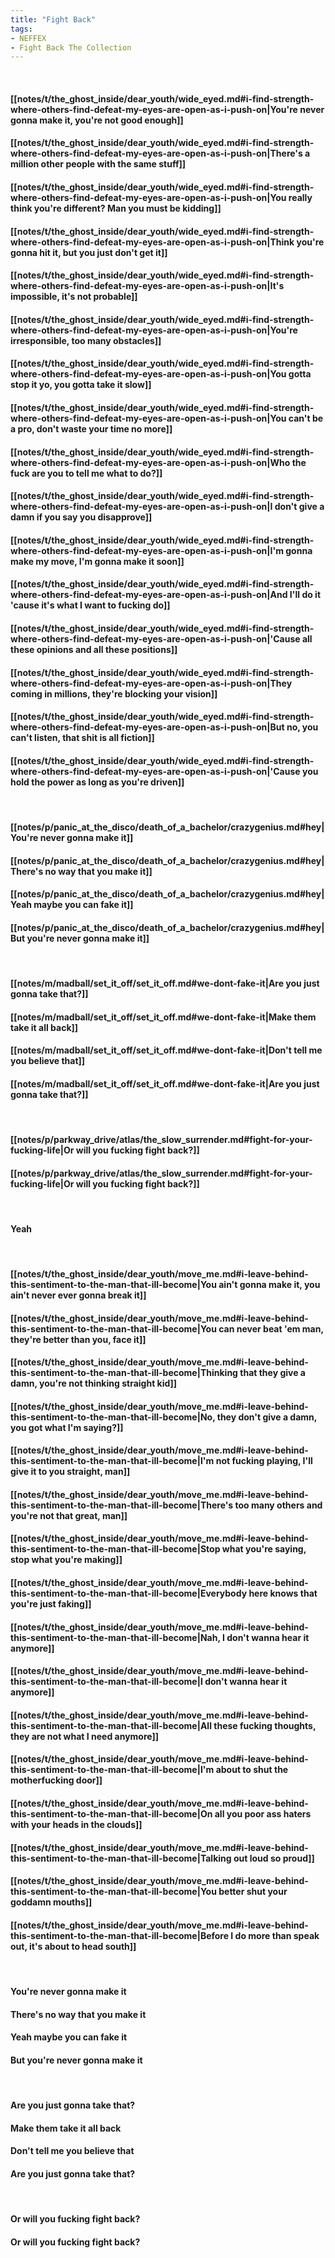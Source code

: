 ```yaml
---
title: "Fight Back"
tags:
- NEFFEX
- Fight Back The Collection
---
```

&nbsp;
#### [[notes/t/the_ghost_inside/dear_youth/wide_eyed.md#i-find-strength-where-others-find-defeat-my-eyes-are-open-as-i-push-on|You're never gonna make it, you're not good enough]]
#### [[notes/t/the_ghost_inside/dear_youth/wide_eyed.md#i-find-strength-where-others-find-defeat-my-eyes-are-open-as-i-push-on|There's a million other people with the same stuff]]
#### [[notes/t/the_ghost_inside/dear_youth/wide_eyed.md#i-find-strength-where-others-find-defeat-my-eyes-are-open-as-i-push-on|You really think you're different? Man you must be kidding]]
#### [[notes/t/the_ghost_inside/dear_youth/wide_eyed.md#i-find-strength-where-others-find-defeat-my-eyes-are-open-as-i-push-on|Think you're gonna hit it, but you just don't get it]]
#### [[notes/t/the_ghost_inside/dear_youth/wide_eyed.md#i-find-strength-where-others-find-defeat-my-eyes-are-open-as-i-push-on|It's impossible, it's not probable]]
#### [[notes/t/the_ghost_inside/dear_youth/wide_eyed.md#i-find-strength-where-others-find-defeat-my-eyes-are-open-as-i-push-on|You're irresponsible, too many obstacles]]
#### [[notes/t/the_ghost_inside/dear_youth/wide_eyed.md#i-find-strength-where-others-find-defeat-my-eyes-are-open-as-i-push-on|You gotta stop it yo, you gotta take it slow]]
#### [[notes/t/the_ghost_inside/dear_youth/wide_eyed.md#i-find-strength-where-others-find-defeat-my-eyes-are-open-as-i-push-on|You can't be a pro, don't waste your time no more]]
#### [[notes/t/the_ghost_inside/dear_youth/wide_eyed.md#i-find-strength-where-others-find-defeat-my-eyes-are-open-as-i-push-on|Who the fuck are you to tell me what to do?]]
#### [[notes/t/the_ghost_inside/dear_youth/wide_eyed.md#i-find-strength-where-others-find-defeat-my-eyes-are-open-as-i-push-on|I don't give a damn if you say you disapprove]]
#### [[notes/t/the_ghost_inside/dear_youth/wide_eyed.md#i-find-strength-where-others-find-defeat-my-eyes-are-open-as-i-push-on|I'm gonna make my move, I'm gonna make it soon]]
#### [[notes/t/the_ghost_inside/dear_youth/wide_eyed.md#i-find-strength-where-others-find-defeat-my-eyes-are-open-as-i-push-on|And I'll do it 'cause it's what I want to fucking do]]
#### [[notes/t/the_ghost_inside/dear_youth/wide_eyed.md#i-find-strength-where-others-find-defeat-my-eyes-are-open-as-i-push-on|'Cause all these opinions and all these positions]]
#### [[notes/t/the_ghost_inside/dear_youth/wide_eyed.md#i-find-strength-where-others-find-defeat-my-eyes-are-open-as-i-push-on|They coming in millions, they're blocking your vision]]
#### [[notes/t/the_ghost_inside/dear_youth/wide_eyed.md#i-find-strength-where-others-find-defeat-my-eyes-are-open-as-i-push-on|But no, you can't listen, that shit is all fiction]]
#### [[notes/t/the_ghost_inside/dear_youth/wide_eyed.md#i-find-strength-where-others-find-defeat-my-eyes-are-open-as-i-push-on|'Cause you hold the power as long as you're driven]]
&nbsp;
#### [[notes/p/panic_at_the_disco/death_of_a_bachelor/crazygenius.md#hey|You're never gonna make it]]
#### [[notes/p/panic_at_the_disco/death_of_a_bachelor/crazygenius.md#hey|There's no way that you make it]]
#### [[notes/p/panic_at_the_disco/death_of_a_bachelor/crazygenius.md#hey|Yeah maybe you can fake it]]
#### [[notes/p/panic_at_the_disco/death_of_a_bachelor/crazygenius.md#hey|But you're never gonna make it]]
&nbsp;
#### [[notes/m/madball/set_it_off/set_it_off.md#we-dont-fake-it|Are you just gonna take that?]]
#### [[notes/m/madball/set_it_off/set_it_off.md#we-dont-fake-it|Make them take it all back]]
#### [[notes/m/madball/set_it_off/set_it_off.md#we-dont-fake-it|Don't tell me you believe that]]
#### [[notes/m/madball/set_it_off/set_it_off.md#we-dont-fake-it|Are you just gonna take that?]]
&nbsp;
#### [[notes/p/parkway_drive/atlas/the_slow_surrender.md#fight-for-your-fucking-life|Or will you fucking fight back?]]
#### [[notes/p/parkway_drive/atlas/the_slow_surrender.md#fight-for-your-fucking-life|Or will you fucking fight back?]]
&nbsp;
#### Yeah
&nbsp;
#### [[notes/t/the_ghost_inside/dear_youth/move_me.md#i-leave-behind-this-sentiment-to-the-man-that-ill-become|You ain't gonna make it, you ain't never ever gonna break it]]
#### [[notes/t/the_ghost_inside/dear_youth/move_me.md#i-leave-behind-this-sentiment-to-the-man-that-ill-become|You can never beat 'em man, they're better than you, face it]]
#### [[notes/t/the_ghost_inside/dear_youth/move_me.md#i-leave-behind-this-sentiment-to-the-man-that-ill-become|Thinking that they give a damn, you're not thinking straight kid]]
#### [[notes/t/the_ghost_inside/dear_youth/move_me.md#i-leave-behind-this-sentiment-to-the-man-that-ill-become|No, they don't give a damn, you got what I'm saying?]]
#### [[notes/t/the_ghost_inside/dear_youth/move_me.md#i-leave-behind-this-sentiment-to-the-man-that-ill-become|I'm not fucking playing, I'll give it to you straight, man]]
#### [[notes/t/the_ghost_inside/dear_youth/move_me.md#i-leave-behind-this-sentiment-to-the-man-that-ill-become|There's too many others and you're not that great, man]]
#### [[notes/t/the_ghost_inside/dear_youth/move_me.md#i-leave-behind-this-sentiment-to-the-man-that-ill-become|Stop what you're saying, stop what you're making]]
#### [[notes/t/the_ghost_inside/dear_youth/move_me.md#i-leave-behind-this-sentiment-to-the-man-that-ill-become|Everybody here knows that you're just faking]]
#### [[notes/t/the_ghost_inside/dear_youth/move_me.md#i-leave-behind-this-sentiment-to-the-man-that-ill-become|Nah, I don't wanna hear it anymore]]
#### [[notes/t/the_ghost_inside/dear_youth/move_me.md#i-leave-behind-this-sentiment-to-the-man-that-ill-become|I don't wanna hear it anymore]]
#### [[notes/t/the_ghost_inside/dear_youth/move_me.md#i-leave-behind-this-sentiment-to-the-man-that-ill-become|All these fucking thoughts, they are not what I need anymore]]
#### [[notes/t/the_ghost_inside/dear_youth/move_me.md#i-leave-behind-this-sentiment-to-the-man-that-ill-become|I'm about to shut the motherfucking door]]
#### [[notes/t/the_ghost_inside/dear_youth/move_me.md#i-leave-behind-this-sentiment-to-the-man-that-ill-become|On all you poor ass haters with your heads in the clouds]]
#### [[notes/t/the_ghost_inside/dear_youth/move_me.md#i-leave-behind-this-sentiment-to-the-man-that-ill-become|Talking out loud so proud]]
#### [[notes/t/the_ghost_inside/dear_youth/move_me.md#i-leave-behind-this-sentiment-to-the-man-that-ill-become|You better shut your goddamn mouths]]
#### [[notes/t/the_ghost_inside/dear_youth/move_me.md#i-leave-behind-this-sentiment-to-the-man-that-ill-become|Before I do more than speak out, it's about to head south]]
&nbsp;
#### You're never gonna make it
#### There's no way that you make it
#### Yeah maybe you can fake it
#### But you're never gonna make it
&nbsp;
#### Are you just gonna take that?
#### Make them take it all back
#### Don't tell me you believe that
#### Are you just gonna take that?
&nbsp;
#### Or will you fucking fight back?
#### Or will you fucking fight back?
